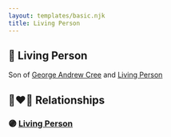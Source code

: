 ```yaml
---
layout: templates/basic.njk
title: Living Person
---
```

## 🔵 Living Person

Son of [George Andrew Cree](/people/1/19357156) and [Living Person](/people/7/74548303)

## 👩‍❤️‍👨 Relationships

### 🟣 [Living Person](/people/4/45559688)

